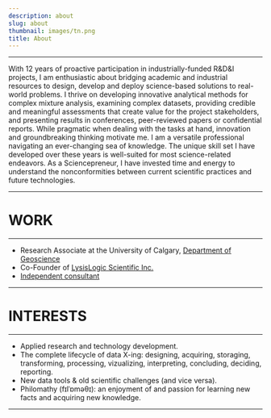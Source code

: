 ```yaml
---
description: about
slug: about
thumbnail: images/tn.png
title: About
---
```


---------------------------

With 12 years of proactive participation in industrially-funded R&D&I projects, I am enthusiastic about bridging academic and industrial resources to design, develop and deploy science-based solutions to real-world problems. I thrive on developing innovative analytical methods for complex mixture analysis, examining complex datasets, providing credible and meaningful assessments that create value for the project stakeholders, and presenting results in conferences, peer-reviewed papers or confidential reports. While pragmatic when dealing with the tasks at hand, innovation and groundbreaking thinking motivate me. I am a versatile professional navigating an ever-changing sea of knowledge. The unique skill set I have developed over these years is well-suited for most science-related endeavors. As a Sciencepreneur, I have invested time and energy to understand the nonconformities between current scientific practices and future technologies. 

---------------------------

# WORK

---------------------------

* Research Associate at the University of Calgary, [Department of Geoscience](ucalgary.ca/prg)
* Co-Founder of [LysisLogic Scientific Inc.](lysislogic.com)
* [Independent consultant](aimende.com)

---------------------------

# INTERESTS

---------------------------

* Applied research and technology development.
* The complete lifecycle of data X-ing: designing, acquiring, storaging, transforming, processing, vizualizing, interpreting, concluding, deciding, reporting.
* New data tools & old scientific challenges (and vice versa).
* Philomathy (fɪlˈɒməθɪ):  an enjoyment of and passion for learning new facts and acquiring new knowledge.

---------------------------



